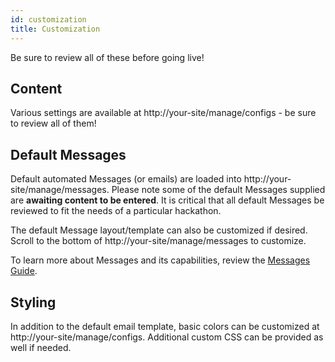 ```yaml
---
id: customization
title: Customization
---
```


Be sure to review all of these before going live!

## Content

Various settings are available at http://your-site/manage/configs - be sure to review all of them!

## Default Messages

Default automated Messages (or emails) are loaded into http://your-site/manage/messages. Please note some of the default Messages supplied are **awaiting content to be entered**. It is critical that all default Messages be reviewed to fit the needs of a particular hackathon.

The default Message layout/template can also be customized if desired. Scroll to the bottom of http://your-site/manage/messages to customize.

To learn more about Messages and its capabilities, review the [Messages Guide](messages).

## Styling

In addition to the default email template, basic colors can be customized at http://your-site/manage/configs. Additional custom CSS can be provided as well if needed.
